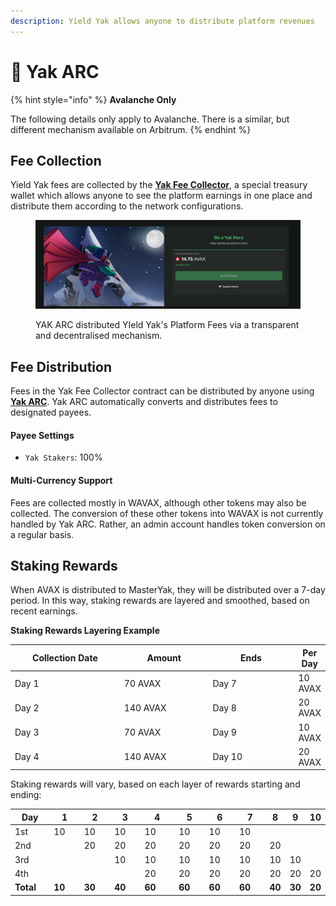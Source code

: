 ```yaml
---
description: Yield Yak allows anyone to distribute platform revenues
---
```


# 🏧 Yak ARC

{% hint style="info" %}
**Avalanche Only**

The following details only apply to Avalanche. There is a similar, but different mechanism available on Arbitrum.
{% endhint %}

## Fee Collection

Yield Yak fees are collected by the [**Yak Fee Collector**](treasury.md#yak-fee-collector), a special treasury wallet which allows anyone to see the platform earnings in one place and distribute them according to the network configurations.

<figure><img src="../.gitbook/assets/Screenshot 2023-10-06 at 14.40.42.png" alt=""><figcaption><p>YAK ARC distributed YIeld Yak's Platform Fees via a transparent and decentralised mechanism.</p></figcaption></figure>

## Fee Distribution

Fees in the Yak Fee Collector contract can be distributed by anyone using [**Yak ARC**](https://yieldyak.com/arc). Yak ARC automatically converts and distributes fees to designated payees.

#### Payee Settings

* `Yak Stakers`: 100%

#### Multi-Currency Support

Fees are collected mostly in WAVAX, although other tokens may also be collected. The conversion of these other tokens into WAVAX is not currently handled by Yak ARC. Rather, an admin account handles token conversion on a regular basis.

## Staking Rewards

When AVAX is distributed to MasterYak, they will be distributed over a 7-day period. In this way, staking rewards are layered and smoothed, based on recent earnings.

**Staking Rewards Layering Example**

<table><thead><tr><th width="188.7142857142857">Collection Date</th><th width="150">Amount</th><th width="150">Ends</th><th>Per Day</th></tr></thead><tbody><tr><td>Day 1</td><td>70 AVAX</td><td>Day 7</td><td>10 AVAX</td></tr><tr><td>Day 2</td><td>140 AVAX</td><td>Day 8</td><td>20 AVAX</td></tr><tr><td>Day 3</td><td>70 AVAX</td><td>Day 9</td><td>10 AVAX</td></tr><tr><td>Day 4</td><td>140 AVAX</td><td>Day 10</td><td>20 AVAX</td></tr></tbody></table>

Staking rewards will vary, based on each layer of rewards starting and ending:

<table><thead><tr><th width="150">Day</th><th width="150">1</th><th width="150">2</th><th width="150">3</th><th width="200">4</th><th width="150">5</th><th width="150">6</th><th width="150">7</th><th>8</th><th>9</th><th>10</th></tr></thead><tbody><tr><td>1st</td><td>10</td><td>10</td><td>10</td><td>10</td><td>10</td><td>10</td><td>10</td><td></td><td></td><td></td></tr><tr><td>2nd</td><td></td><td>20</td><td>20</td><td>20</td><td>20</td><td>20</td><td>20</td><td>20</td><td></td><td></td></tr><tr><td>3rd</td><td></td><td></td><td>10</td><td>10</td><td>10</td><td>10</td><td>10</td><td>10</td><td>10</td><td></td></tr><tr><td>4th</td><td></td><td></td><td></td><td>20</td><td>20</td><td>20</td><td>20</td><td>20</td><td>20</td><td>20</td></tr><tr><td><strong>Total</strong></td><td><strong>10</strong></td><td><strong>30</strong></td><td><strong>40</strong></td><td><strong>60</strong></td><td><strong>60</strong></td><td><strong>60</strong></td><td><strong>60</strong></td><td><strong>40</strong></td><td><strong>30</strong></td><td><strong>20</strong></td></tr></tbody></table>

